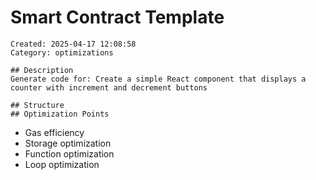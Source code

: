 # Smart Contract Template
    Created: 2025-04-17 12:08:58
    Category: optimizations

    ## Description
    Generate code for: Create a simple React component that displays a counter with increment and decrement buttons

    ## Structure
    ## Optimization Points
- Gas efficiency
- Storage optimization
- Function optimization
- Loop optimization
